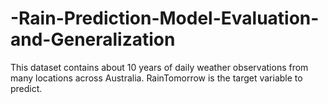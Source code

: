 # -Rain-Prediction-Model-Evaluation-and-Generalization
This dataset contains about 10 years of daily weather observations from many locations across Australia. RainTomorrow is the target variable to predict.

